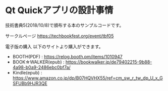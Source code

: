 # Qt Quickアプリの設計事情

技術書典5(2018/10/8)で頒布する本のサンプルコードです。

サークルページ
https://techbookfest.org/event/tbf05

電子版の購入
以下のサイトより購入ができます。
* BOOTH(PDF) : https://relog.booth.pm/items/1010947
* BOOK☆WALKER(epub) : https://bookwalker.jp/de79402215-9b88-4a98-b0a9-2486ebc0bf7a/
* Kindle(epub) : https://www.amazon.co.jp/dp/B07HQVHX55/ref=cm_sw_r_tw_dp_U_x_GSFUBb9HJR3QE
